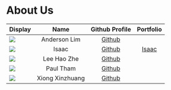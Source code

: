# About Us

Display | Name  | Github Profile | Portfolio 
--------|:-----:|:--------------:|:---------:
![](https://via.placeholder.com/100.png?text=Photo) | Anderson Lim | [Github](https://github.com/Holy-An)
![](https://avatars.githubusercontent.com/u/141603285?s=400&u=bf5b9eb5fde9c6bd5ab3f007f24ca6db6e24870b&v=4) | Isaac | [Github](https://github.com/isaacsaw25) | [Isaac](./team/isaacsaw.md)
![](https://picsum.photos/seed/picsum/200/300) | Lee Hao Zhe | [Github](https://github.com/ehz0ah)
![](https://via.placeholder.com/100.png?text=Photo) | Paul Tham | [Github](https://github.com/paulktham)
![](https://via.placeholder.com/100.png?text=Photo) | Xiong Xinzhuang | [Github](https://github.com/ThisisXXZ)
